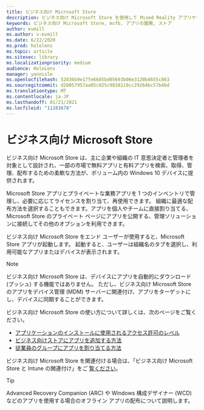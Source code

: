 ```yaml
---
title: ビジネス向け Microsoft Store
description: ビジネス向け Microsoft Store を使用して Mixed Reality アプリケーションをビジネスに公開する方法について説明します。
keywords: ビジネス向け Microsoft Store, msfb, アプリの展開, ストア
author: evmill
ms.author: v-evmill
ms.date: 6/22/2020
ms.prod: hololens
ms.topic: article
ms.sitesec: library
ms.localizationpriority: medium
audience: HoloLens
manager: yannisle
ms.openlocfilehash: 52036b9e17fe6685bd05693b06e3120b4655c863
ms.sourcegitcommit: d20057957aa05c025c9838119cc29264bc57b4bd
ms.translationtype: MT
ms.contentlocale: ja-JP
ms.lasthandoff: 01/21/2021
ms.locfileid: "11283678"
---
```

# ビジネス向け Microsoft Store

ビジネス向け Microsoft Store は、主に企業や組織の IT 意思決定者と管理者を対象として設計され、一部の市場で無料アプリと有料アプリを検索、取得、管理、配布するための柔軟な方法が、ボリューム内の Windows 10 デバイスに提供されます。 

Microsoft Store アプリとプライベートな業務アプリを 1 つのインベントリで管理し、必要に応じてライセンスを割り当て、再使用できます。 組織に最適な配布方法を選択することもできます。アプリを個人やチームに直接割り当てる、Microsoft Store のプライベート ページにアプリを公開する、管理ソリューションに接続してその他のオプションを利用できます。

ビジネス向け Microsoft Store をエンド ユーザーが使用すると、Microsoft Store アプリが起動します。 起動すると、ユーザーは組織名のタブを選択し、利用可能なアプリまたはデバイスが表示されます。

> [!Note] 
> ビジネス向け Microsoft Store は、デバイスにアプリを自動的にダウンロード (プッシュ) する機能ではありません。 ただし、ビジネス向け Microsoft Store のアプリをデバイス管理 (MDM) サーバーに関連付け、アプリをターゲットにし、デバイスに同期することができます。

ビジネス向け Microsoft Store の使い方について詳しくは、次のページをご覧ください。
* [アプリケーションのインストールに使用されるアクセス許可のレベル](https://docs.microsoft.com/mem/intune/configuration/device-restrictions-windows-holographic#app-store)
* [ビジネス向けストアにアプリを追加する方法](https://docs.microsoft.com/mem/intune/apps/store-apps-windows)
* [従業員のグループにアプリを割り当てる方法](https://docs.microsoft.com/mem/intune/apps/windows-store-for-business)

ビジネス向け Microsoft Store を関連付ける場合は、「ビジネス向け Microsoft Store と Intune の関連付け」をご [覧ください](https://docs.microsoft.com/mem/intune/apps/windows-store-for-business#associate-your-microsoft-store-for-business-account-with-intune)。

> [!Tip] 
> Advanced Recovery [](https://docs.microsoft.com/microsoft-store/distribute-offline-apps) Companion (ARC) や Windows 構成デザイナー (WCD) などのアプリを使用する場合のオフライン アプリの配布について説明します。
